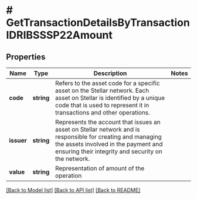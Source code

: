 # # GetTransactionDetailsByTransactionIDRIBSSSP22Amount

## Properties

Name | Type | Description | Notes
------------ | ------------- | ------------- | -------------
**code** | **string** | Refers to the asset code for a specific asset on the Stellar network. Each asset on Stellar is identified by a unique code that is used to represent it in transactions and other operations. |
**issuer** | **string** | Represents the account that issues an asset on Stellar network and is responsible for creating and managing the assets involved in the payment and ensuring their integrity and security on the network. |
**value** | **string** | Representation of amount of the operation |

[[Back to Model list]](../../README.md#models) [[Back to API list]](../../README.md#endpoints) [[Back to README]](../../README.md)
